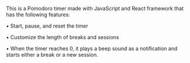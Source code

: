 This is a Pomodoro timer made with JavaScript and React framework that has the following features:

• Start, pause, and reset the timer

• Customize the length of breaks and sessions

• When the timer reaches 0, it plays a beep sound as a notification and starts either a break or a new session.
